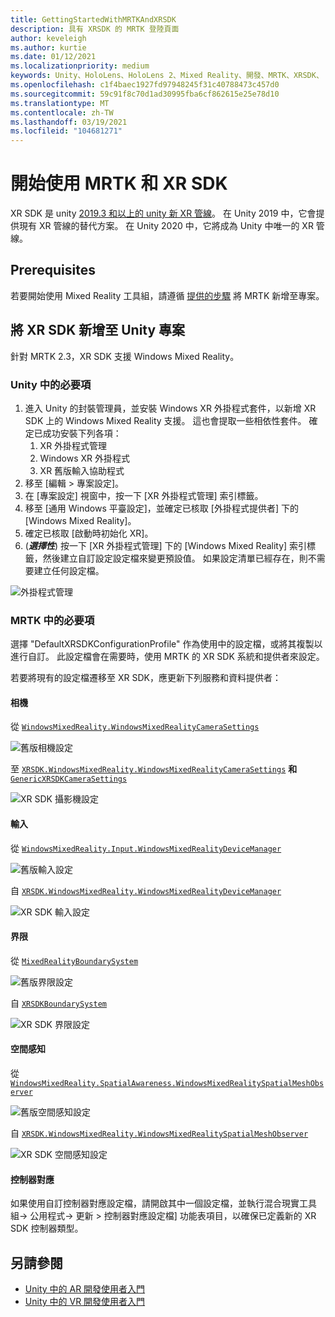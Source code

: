 ```yaml
---
title: GettingStartedWithMRTKAndXRSDK
description: 具有 XRSDK 的 MRTK 登陸頁面
author: keveleigh
ms.author: kurtie
ms.date: 01/12/2021
ms.localizationpriority: medium
keywords: Unity、HoloLens、HoloLens 2、Mixed Reality、開發、MRTK、XRSDK、
ms.openlocfilehash: c1f4baec1927fd97948245f31c40788473c457d0
ms.sourcegitcommit: 59c91f8c70d1ad30995fba6cf862615e25e78d10
ms.translationtype: MT
ms.contentlocale: zh-TW
ms.lasthandoff: 03/19/2021
ms.locfileid: "104681271"
---
```

# <a name="getting-started-with-mrtk-and-xr-sdk"></a>開始使用 MRTK 和 XR SDK

XR SDK 是 unity [2019.3 和以上的 unity 新 XR 管線](https://blogs.unity3d.com/2020/01/24/unity-xr-platform-updates/)。 在 Unity 2019 中，它會提供現有 XR 管線的替代方案。 在 Unity 2020 中，它將成為 Unity 中唯一的 XR 管線。

## <a name="prerequisites"></a>Prerequisites

若要開始使用 Mixed Reality 工具組，請遵循 [提供的步驟](../WelcomeToMRTK.md) 將 MRTK 新增至專案。

## <a name="add-xr-sdk-to-a-unity-project"></a>將 XR SDK 新增至 Unity 專案

針對 MRTK 2.3，XR SDK 支援 Windows Mixed Reality。

### <a name="required-in-unity"></a>Unity 中的必要項

1. 進入 Unity 的封裝管理員，並安裝 Windows XR 外掛程式套件，以新增 XR SDK 上的 Windows Mixed Reality 支援。 這也會提取一些相依性套件。 確定已成功安裝下列各項：
   1. XR 外掛程式管理
   1. Windows XR 外掛程式
   1. XR 舊版輸入協助程式
1. 移至 [編輯 > 專案設定]。
1. 在 [專案設定] 視窗中，按一下 [XR 外掛程式管理] 索引標籤。
1. 移至 [通用 Windows 平臺設定]，並確定已核取 [外掛程式提供者] 下的 [Windows Mixed Reality]。
1. 確定已核取 [啟動時初始化 XR]。
1.  (**_選擇性_**) 按一下 [XR 外掛程式管理] 下的 [Windows Mixed Reality] 索引標籤，然後建立自訂設定設定檔來變更預設值。 如果設定清單已經存在，則不需要建立任何設定檔。

![外掛程式管理](../features/Images/XRSDK/PluginManagement.png)

### <a name="required-in-mrtk"></a>MRTK 中的必要項

選擇 "DefaultXRSDKConfigurationProfile" 作為使用中的設定檔，或將其複製以進行自訂。 此設定檔會在需要時，使用 MRTK 的 XR SDK 系統和提供者來設定。

若要將現有的設定檔遷移至 XR SDK，應更新下列服務和資料提供者：

#### <a name="camera"></a>相機

從 [`WindowsMixedReality.WindowsMixedRealityCameraSettings`](xref:Microsoft.MixedReality.Toolkit.WindowsMixedReality.WindowsMixedRealityCameraSettings)

![舊版相機設定](../features/Images/XRSDK/CameraSystemLegacy.png)

至 [`XRSDK.WindowsMixedReality.WindowsMixedRealityCameraSettings`](xref:Microsoft.MixedReality.Toolkit.XRSDK.WindowsMixedReality.WindowsMixedRealityCameraSettings) **和**[`GenericXRSDKCameraSettings`](xref:Microsoft.MixedReality.Toolkit.XRSDK.GenericXRSDKCameraSettings)

![XR SDK 攝影機設定](../features/Images/XRSDK/CameraSystemXRSDK.png)

#### <a name="input"></a>輸入

從 [`WindowsMixedReality.Input.WindowsMixedRealityDeviceManager`](xref:Microsoft.MixedReality.Toolkit.WindowsMixedReality.Input.WindowsMixedRealityDeviceManager)

![舊版輸入設定](../features/Images/XRSDK/InputSystemWMRLegacy.png)

自 [`XRSDK.WindowsMixedReality.WindowsMixedRealityDeviceManager`](xref:Microsoft.MixedReality.Toolkit.XRSDK.WindowsMixedReality.WindowsMixedRealityDeviceManager)

![XR SDK 輸入設定](../features/Images/XRSDK/InputSystemWMRXRSDK.png)

#### <a name="boundary"></a>界限

從 [`MixedRealityBoundarySystem`](xref:Microsoft.MixedReality.Toolkit.Boundary.MixedRealityBoundarySystem)

![舊版界限設定](../features/Images/XRSDK/BoundarySystemLegacy.png)

自  [`XRSDKBoundarySystem`](xref:Microsoft.MixedReality.Toolkit.XRSDK.XRSDKBoundarySystem)

![XR SDK 界限設定](../features/Images/XRSDK/BoundarySystemXRSDK.png)

#### <a name="spatial-awareness"></a>空間感知

從 [`WindowsMixedReality.SpatialAwareness.WindowsMixedRealitySpatialMeshObserver`](xref:Microsoft.MixedReality.Toolkit.WindowsMixedReality.SpatialAwareness.WindowsMixedRealitySpatialMeshObserver)

![舊版空間感知設定](../features/Images/XRSDK/SpatialAwarenessLegacy.png)

自 [`XRSDK.WindowsMixedReality.WindowsMixedRealitySpatialMeshObserver`](xref:Microsoft.MixedReality.Toolkit.XRSDK.WindowsMixedReality.WindowsMixedRealitySpatialMeshObserver)

![XR SDK 空間感知設定](../features/Images/XRSDK/SpatialAwarenessXRSDK.png)

#### <a name="controller-mappings"></a>控制器對應

如果使用自訂控制器對應設定檔，請開啟其中一個設定檔，並執行混合現實工具組-> 公用程式-> 更新 > 控制器對應設定檔] 功能表項目，以確保已定義新的 XR SDK 控制器類型。

## <a name="see-also"></a>另請參閱

* [Unity 中的 AR 開發使用者入門](https://docs.unity3d.com/Manual/AROverview.html)
* [Unity 中的 VR 開發使用者入門](https://docs.unity3d.com/Manual/VROverview.html)
